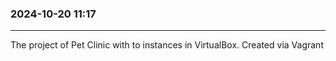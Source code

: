 ### 2024-10-20  11:17
---------------------

The project of Pet Clinic with to instances in VirtualBox.
Created via Vagrant